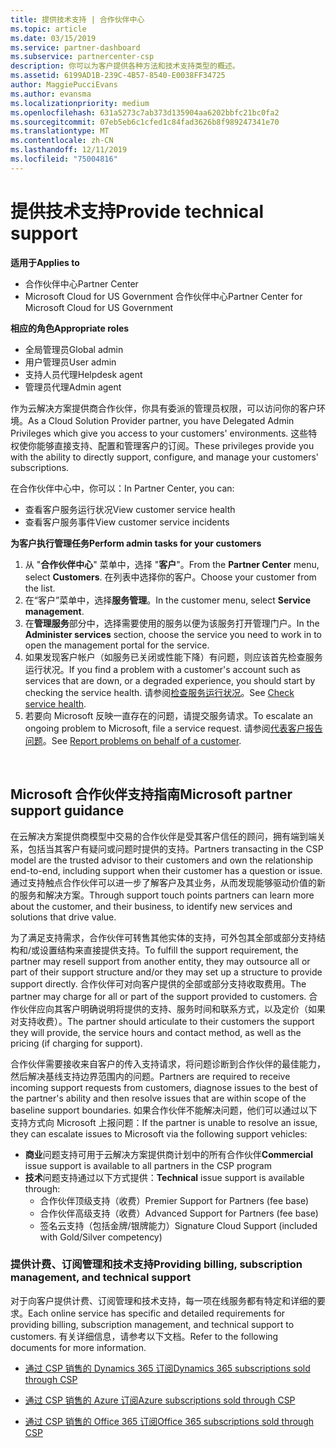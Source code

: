 ```yaml
---
title: 提供技术支持 | 合作伙伴中心
ms.topic: article
ms.date: 03/15/2019
ms.service: partner-dashboard
ms.subservice: partnercenter-csp
description: 你可以为客户提供各种方法和技术支持类型的概述。
ms.assetid: 6199AD1B-239C-4B57-8540-E0038FF34725
author: MaggiePucciEvans
ms.author: evansma
ms.localizationpriority: medium
ms.openlocfilehash: 631a5273c7ab373d135904aa6202bbfc21bc0fa2
ms.sourcegitcommit: 07eb5eb6c1cfed1c84fad3626b8f989247341e70
ms.translationtype: MT
ms.contentlocale: zh-CN
ms.lasthandoff: 12/11/2019
ms.locfileid: "75004816"
---
```

# <a name="provide-technical-support"></a><span data-ttu-id="1685d-103">提供技术支持</span><span class="sxs-lookup"><span data-stu-id="1685d-103">Provide technical support</span></span>

<span data-ttu-id="1685d-104">**适用于**</span><span class="sxs-lookup"><span data-stu-id="1685d-104">**Applies to**</span></span>

-  <span data-ttu-id="1685d-105">合作伙伴中心</span><span class="sxs-lookup"><span data-stu-id="1685d-105">Partner Center</span></span>
-  <span data-ttu-id="1685d-106">Microsoft Cloud for US Government 合作伙伴中心</span><span class="sxs-lookup"><span data-stu-id="1685d-106">Partner Center for Microsoft Cloud for US Government</span></span>

<span data-ttu-id="1685d-107">**相应的角色**</span><span class="sxs-lookup"><span data-stu-id="1685d-107">**Appropriate roles**</span></span>
-   <span data-ttu-id="1685d-108">全局管理员</span><span class="sxs-lookup"><span data-stu-id="1685d-108">Global admin</span></span>
-   <span data-ttu-id="1685d-109">用户管理员</span><span class="sxs-lookup"><span data-stu-id="1685d-109">User admin</span></span>
-   <span data-ttu-id="1685d-110">支持人员代理</span><span class="sxs-lookup"><span data-stu-id="1685d-110">Helpdesk agent</span></span>
-   <span data-ttu-id="1685d-111">管理员代理</span><span class="sxs-lookup"><span data-stu-id="1685d-111">Admin agent</span></span>

<span data-ttu-id="1685d-112">作为云解决方案提供商合作伙伴，你具有委派的管理员权限，可以访问你的客户环境。</span><span class="sxs-lookup"><span data-stu-id="1685d-112">As a Cloud Solution Provider partner, you have Delegated Admin Privileges which give you access to your customers' environments.</span></span> <span data-ttu-id="1685d-113">这些特权使你能够直接支持、配置和管理客户的订阅。</span><span class="sxs-lookup"><span data-stu-id="1685d-113">These privileges provide you with the ability to directly support, configure, and manage your customers' subscriptions.</span></span>

<span data-ttu-id="1685d-114">在合作伙伴中心中，你可以：</span><span class="sxs-lookup"><span data-stu-id="1685d-114">In Partner Center, you can:</span></span>

-   <span data-ttu-id="1685d-115">查看客户服务运行状况</span><span class="sxs-lookup"><span data-stu-id="1685d-115">View customer service health</span></span>
-   <span data-ttu-id="1685d-116">查看客户服务事件</span><span class="sxs-lookup"><span data-stu-id="1685d-116">View customer service incidents</span></span>

<span data-ttu-id="1685d-117">**为客户执行管理任务**</span><span class="sxs-lookup"><span data-stu-id="1685d-117">**Perform admin tasks for your customers**</span></span>

1.  <span data-ttu-id="1685d-118">从 "**合作伙伴中心**" 菜单中，选择 "**客户**"。</span><span class="sxs-lookup"><span data-stu-id="1685d-118">From the **Partner Center** menu, select **Customers**.</span></span> <span data-ttu-id="1685d-119">在列表中选择你的客户。</span><span class="sxs-lookup"><span data-stu-id="1685d-119">Choose your customer from the list.</span></span>
2.  <span data-ttu-id="1685d-120">在“客户”菜单中，选择**服务管理**。</span><span class="sxs-lookup"><span data-stu-id="1685d-120">In the customer menu, select **Service management**.</span></span>
3.  <span data-ttu-id="1685d-121">在**管理服务**部分中，选择需要使用的服务以便为该服务打开管理门户。</span><span class="sxs-lookup"><span data-stu-id="1685d-121">In the **Administer services** section, choose the service you need to work in to open the management portal for the service.</span></span>
4.  <span data-ttu-id="1685d-122">如果发现客户帐户（如服务已关闭或性能下降）有问题，则应该首先检查服务运行状况。</span><span class="sxs-lookup"><span data-stu-id="1685d-122">If you find a problem with a customer's account such as services that are down, or a degraded experience, you should start by checking the service health.</span></span> <span data-ttu-id="1685d-123">请参阅[检查服务运行状况](check-service-health.md)。</span><span class="sxs-lookup"><span data-stu-id="1685d-123">See [Check service health](check-service-health.md).</span></span>
5.  <span data-ttu-id="1685d-124">若要向 Microsoft 反映一直存在的问题，请提交服务请求。</span><span class="sxs-lookup"><span data-stu-id="1685d-124">To escalate an ongoing problem to Microsoft, file a service request.</span></span> <span data-ttu-id="1685d-125">请参阅[代表客户报告问题](report-problems-on-behalf-of-a-customer.md)。</span><span class="sxs-lookup"><span data-stu-id="1685d-125">See [Report problems on behalf of a customer](report-problems-on-behalf-of-a-customer.md).</span></span>

 
## <a name="microsoft-partner-support-guidance"></a><span data-ttu-id="1685d-126">Microsoft 合作伙伴支持指南</span><span class="sxs-lookup"><span data-stu-id="1685d-126">Microsoft partner support guidance</span></span>

<span data-ttu-id="1685d-127">在云解决方案提供商模型中交易的合作伙伴是受其客户信任的顾问，拥有端到端关系，包括当其客户有疑问或问题时提供的支持。</span><span class="sxs-lookup"><span data-stu-id="1685d-127">Partners transacting in the CSP model are the trusted advisor to their customers and own the relationship end-to-end, including support when their customer has a question or issue.</span></span> <span data-ttu-id="1685d-128">通过支持触点合作伙伴可以进一步了解客户及其业务，从而发现能够驱动价值的新的服务和解决方案。</span><span class="sxs-lookup"><span data-stu-id="1685d-128">Through support touch points partners can learn more about the customer, and their business, to identify new services and solutions that drive value.</span></span>

<span data-ttu-id="1685d-129">为了满足支持需求，合作伙伴可转售其他实体的支持，可外包其全部或部分支持结构和/或设置结构来直接提供支持。</span><span class="sxs-lookup"><span data-stu-id="1685d-129">To fulfill the support requirement, the partner may resell support from another entity, they may outsource all or part of their support structure and/or they may set up a structure to provide support directly.</span></span>  <span data-ttu-id="1685d-130">合作伙伴可对向客户提供的全部或部分支持收取费用。</span><span class="sxs-lookup"><span data-stu-id="1685d-130">The partner may charge for all or part of the support provided to customers.</span></span> <span data-ttu-id="1685d-131">合作伙伴应向其客户明确说明将提供的支持、服务时间和联系方式，以及定价（如果对支持收费）。</span><span class="sxs-lookup"><span data-stu-id="1685d-131">The partner should articulate to their customers the support they will provide, the service hours and contact method, as well as the pricing (if charging for support).</span></span> 

<span data-ttu-id="1685d-132">合作伙伴需要接收来自客户的传入支持请求，将问题诊断到合作伙伴的最佳能力，然后解决基线支持边界范围内的问题。</span><span class="sxs-lookup"><span data-stu-id="1685d-132">Partners are required to receive incoming support requests from customers, diagnose issues to the best of the partner's ability and then resolve issues that are within scope of the baseline support boundaries.</span></span> <span data-ttu-id="1685d-133">如果合作伙伴不能解决问题，他们可以通过以下支持方式向 Microsoft 上报问题：</span><span class="sxs-lookup"><span data-stu-id="1685d-133">If the partner is unable to resolve an issue, they can escalate issues to Microsoft via the following support vehicles:</span></span>

- <span data-ttu-id="1685d-134">**商业**问题支持可用于云解决方案提供商计划中的所有合作伙伴</span><span class="sxs-lookup"><span data-stu-id="1685d-134">**Commercial** issue support is available to all partners in the CSP program</span></span>
-   <span data-ttu-id="1685d-135">**技术**问题支持通过以下方式提供：</span><span class="sxs-lookup"><span data-stu-id="1685d-135">**Technical** issue support is available through:</span></span>
    -   <span data-ttu-id="1685d-136">合作伙伴顶级支持（收费）</span><span class="sxs-lookup"><span data-stu-id="1685d-136">Premier Support for Partners (fee base)</span></span>
    -   <span data-ttu-id="1685d-137">合作伙伴高级支持（收费）</span><span class="sxs-lookup"><span data-stu-id="1685d-137">Advanced Support for Partners (fee base)</span></span>
    -   <span data-ttu-id="1685d-138">签名云支持（包括金牌/银牌能力）</span><span class="sxs-lookup"><span data-stu-id="1685d-138">Signature Cloud Support (included with Gold/Silver competency)</span></span>

### <a name="providing-billing-subscription-management-and-technical-support"></a><span data-ttu-id="1685d-139">提供计费、订阅管理和技术支持</span><span class="sxs-lookup"><span data-stu-id="1685d-139">Providing billing, subscription management, and technical support</span></span> 

<span data-ttu-id="1685d-140">对于向客户提供计费、订阅管理和技术支持，每一项在线服务都有特定和详细的要求。</span><span class="sxs-lookup"><span data-stu-id="1685d-140">Each online service has specific and detailed requirements for providing billing, subscription management, and technical support to customers.</span></span> <span data-ttu-id="1685d-141">有关详细信息，请参考以下文档。</span><span class="sxs-lookup"><span data-stu-id="1685d-141">Refer to the following documents for more information.</span></span>

-   [<span data-ttu-id="1685d-142">通过 CSP 销售的 Dynamics 365 订阅</span><span class="sxs-lookup"><span data-stu-id="1685d-142">Dynamics 365 subscriptions sold through CSP</span></span>](https://www.microsoftpartnercommunity.com/t5/CSP/Microsoft-Partner-Support-Guidance/m-p/5262#M30)

-   [<span data-ttu-id="1685d-143">通过 CSP 销售的 Azure 订阅</span><span class="sxs-lookup"><span data-stu-id="1685d-143">Azure subscriptions sold through CSP</span></span>](https://www.microsoftpartnercommunity.com/t5/CSP/Microsoft-Partner-Support-Guidance/m-p/5263#M31)

-   [<span data-ttu-id="1685d-144">通过 CSP 销售的 Office 365 订阅</span><span class="sxs-lookup"><span data-stu-id="1685d-144">Office 365 subscriptions sold through CSP</span></span>](https://www.microsoftpartnercommunity.com/t5/CSP/Microsoft-Partner-Support-Guidance/m-p/5264#M32)
 



